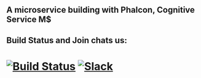 ## A microservice building with Phalcon, Cognitive Service M$


## Build Status and Join chats us:

[![Build Status](https://travis-ci.org/duythien/phalcon-api.svg?branch=master)](https://travis-ci.org/duythien/phalcon-api) [![Slack](https://img.shields.io/badge/slack-join%20chat%20%E2%86%92-brightgreen.svg?style=flat-square)](http://chat.phalcontip.com)
=======
